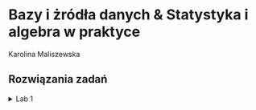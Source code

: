 # Bazy i żródła danych & Statystyka i algebra w praktyce 
Karolina Maliszewska 
## Rozwiązania zadań
<details>
<summary>Lab 1</summary>
<ul>
  <li><input type="checkbox" checked>Zadanie 1</li>
</ul>
</details>

